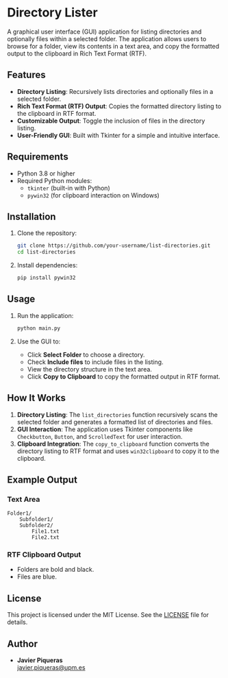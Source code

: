 # Directory Lister

A graphical user interface (GUI) application for listing directories and optionally files within a selected folder. The application allows users to browse for a folder, view its contents in a text area, and copy the formatted output to the clipboard in Rich Text Format (RTF).

## Features

- **Directory Listing**: Recursively lists directories and optionally files in a selected folder.
- **Rich Text Format (RTF) Output**: Copies the formatted directory listing to the clipboard in RTF format.
- **Customizable Output**: Toggle the inclusion of files in the directory listing.
- **User-Friendly GUI**: Built with Tkinter for a simple and intuitive interface.

## Requirements

- Python 3.8 or higher
- Required Python modules:
  - `tkinter` (built-in with Python)
  - `pywin32` (for clipboard interaction on Windows)

## Installation

1. Clone the repository:
   ```bash
   git clone https://github.com/your-username/list-directories.git
   cd list-directories
   ```

2. Install dependencies:
   ```bash
   pip install pywin32
   ```

## Usage

1. Run the application:
   ```bash
   python main.py
   ```

2. Use the GUI to:
   - Click **Select Folder** to choose a directory.
   - Check **Include files** to include files in the listing.
   - View the directory structure in the text area.
   - Click **Copy to Clipboard** to copy the formatted output in RTF format.

## How It Works

1. **Directory Listing**: The `list_directories` function recursively scans the selected folder and generates a formatted list of directories and files.
2. **GUI Interaction**: The application uses Tkinter components like `Checkbutton`, `Button`, and `ScrolledText` for user interaction.
3. **Clipboard Integration**: The `copy_to_clipboard` function converts the directory listing to RTF format and uses `win32clipboard` to copy it to the clipboard.

## Example Output

### Text Area
```
Folder1/
    Subfolder1/
    Subfolder2/
        File1.txt
        File2.txt
```

### RTF Clipboard Output
- Folders are bold and black.
- Files are blue.

## License

This project is licensed under the MIT License. See the [LICENSE](LICENSE) file for details.

## Author

- **Javier Piqueras**  
  [javier.piqueras@upm.es](mailto:javier.piqueras@upm.es)